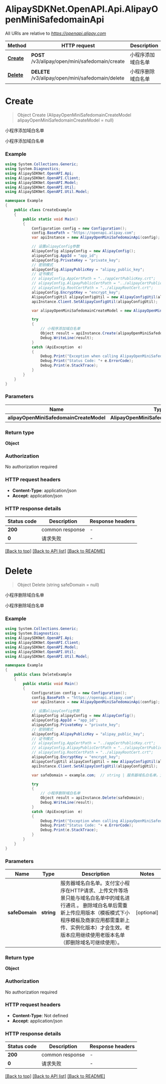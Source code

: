 # AlipaySDKNet.OpenAPI.Api.AlipayOpenMiniSafedomainApi

All URIs are relative to *https://openapi.alipay.com*

Method | HTTP request | Description
------------- | ------------- | -------------
[**Create**](AlipayOpenMiniSafedomainApi.md#create) | **POST** /v3/alipay/open/mini/safedomain/create | 小程序添加域白名单
[**Delete**](AlipayOpenMiniSafedomainApi.md#delete) | **DELETE** /v3/alipay/open/mini/safedomain/delete | 小程序删除域白名单


<a name="create"></a>
# **Create**
> Object Create (AlipayOpenMiniSafedomainCreateModel alipayOpenMiniSafedomainCreateModel = null)

小程序添加域白名单

小程序添加域白名单

### Example
```csharp
using System.Collections.Generic;
using System.Diagnostics;
using AlipaySDKNet.OpenAPI.Api;
using AlipaySDKNet.OpenAPI.Client;
using AlipaySDKNet.OpenAPI.Model;
using AlipaySDKNet.OpenAPI.Util;
using AlipaySDKNet.OpenAPI.Util.Model;

namespace Example
{
    public class CreateExample
    {
        public static void Main()
        {
            Configuration config = new Configuration();
            config.BasePath = "https://openapi.alipay.com";
            var apiInstance = new AlipayOpenMiniSafedomainApi(config);

            // 设置alipayConfig参数
            AlipayConfig alipayConfig = new AlipayConfig();
            alipayConfig.AppId = "app_id";
            alipayConfig.PrivateKey = "private_key";
            // 密钥模式
            alipayConfig.AlipayPublicKey = "alipay_public_key";
            // 证书模式
            // alipayConfig.AppCertPath = "../appCertPublicKey.crt";
            // alipayConfig.AlipayPublicCertPath = "../alipayCertPublicKey_RSA2.crt";
            // alipayConfig.RootCertPath = "../alipayRootCert.crt";
            alipayConfig.EncryptKey = "encrypt_key";
            AlipayConfigUtil alipayConfigUtil = new AlipayConfigUtil(alipayConfig);
            apiInstance.Client.SetAlipayConfigUtil(alipayConfigUtil);

            var alipayOpenMiniSafedomainCreateModel = new AlipayOpenMiniSafedomainCreateModel(); // AlipayOpenMiniSafedomainCreateModel |  (optional) 

            try
            {
                // 小程序添加域白名单
                Object result = apiInstance.Create(alipayOpenMiniSafedomainCreateModel);
                Debug.WriteLine(result);
            }
            catch (ApiException  e)
            {
                Debug.Print("Exception when calling AlipayOpenMiniSafedomainApi.Create: " + e.Message );
                Debug.Print("Status Code: "+ e.ErrorCode);
                Debug.Print(e.StackTrace);
            }
        }
    }
}
```

### Parameters

Name | Type | Description  | Notes
------------- | ------------- | ------------- | -------------
 **alipayOpenMiniSafedomainCreateModel** | **AlipayOpenMiniSafedomainCreateModel**|  | [optional] 

### Return type

**Object**

### Authorization

No authorization required

### HTTP request headers

 - **Content-Type**: application/json
 - **Accept**: application/json


### HTTP response details
| Status code | Description | Response headers |
|-------------|-------------|------------------|
| **200** | common response |  -  |
| **0** | 请求失败 |  -  |

[[Back to top]](#) [[Back to API list]](../README.md#documentation-for-api-endpoints) [[Back to README]](../README.md)

<a name="delete"></a>
# **Delete**
> Object Delete (string safeDomain = null)

小程序删除域白名单

小程序删除域白名单

### Example
```csharp
using System.Collections.Generic;
using System.Diagnostics;
using AlipaySDKNet.OpenAPI.Api;
using AlipaySDKNet.OpenAPI.Client;
using AlipaySDKNet.OpenAPI.Model;
using AlipaySDKNet.OpenAPI.Util;
using AlipaySDKNet.OpenAPI.Util.Model;

namespace Example
{
    public class DeleteExample
    {
        public static void Main()
        {
            Configuration config = new Configuration();
            config.BasePath = "https://openapi.alipay.com";
            var apiInstance = new AlipayOpenMiniSafedomainApi(config);

            // 设置alipayConfig参数
            AlipayConfig alipayConfig = new AlipayConfig();
            alipayConfig.AppId = "app_id";
            alipayConfig.PrivateKey = "private_key";
            // 密钥模式
            alipayConfig.AlipayPublicKey = "alipay_public_key";
            // 证书模式
            // alipayConfig.AppCertPath = "../appCertPublicKey.crt";
            // alipayConfig.AlipayPublicCertPath = "../alipayCertPublicKey_RSA2.crt";
            // alipayConfig.RootCertPath = "../alipayRootCert.crt";
            alipayConfig.EncryptKey = "encrypt_key";
            AlipayConfigUtil alipayConfigUtil = new AlipayConfigUtil(alipayConfig);
            apiInstance.Client.SetAlipayConfigUtil(alipayConfigUtil);

            var safeDomain = example.com;  // string | 服务器域名白名单。支付宝小程序在HTTP请求、上传文件等场景只能与域名白名单中的域名进行通讯 。 删除域白名单后需重新上传应用版本（模板模式下小程序模板及商家应用都需重新上传、实例化版本）才会生效。老版本应用继续使用老版本名单（即删除域名可继续使用）。 (optional) 

            try
            {
                // 小程序删除域白名单
                Object result = apiInstance.Delete(safeDomain);
                Debug.WriteLine(result);
            }
            catch (ApiException  e)
            {
                Debug.Print("Exception when calling AlipayOpenMiniSafedomainApi.Delete: " + e.Message );
                Debug.Print("Status Code: "+ e.ErrorCode);
                Debug.Print(e.StackTrace);
            }
        }
    }
}
```

### Parameters

Name | Type | Description  | Notes
------------- | ------------- | ------------- | -------------
 **safeDomain** | **string**| 服务器域名白名单。支付宝小程序在HTTP请求、上传文件等场景只能与域名白名单中的域名进行通讯 。 删除域白名单后需重新上传应用版本（模板模式下小程序模板及商家应用都需重新上传、实例化版本）才会生效。老版本应用继续使用老版本名单（即删除域名可继续使用）。 | [optional] 

### Return type

**Object**

### Authorization

No authorization required

### HTTP request headers

 - **Content-Type**: Not defined
 - **Accept**: application/json


### HTTP response details
| Status code | Description | Response headers |
|-------------|-------------|------------------|
| **200** | common response |  -  |
| **0** | 请求失败 |  -  |

[[Back to top]](#) [[Back to API list]](../README.md#documentation-for-api-endpoints) [[Back to README]](../README.md)

